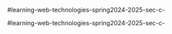#learning-web-technologies-spring2024-2025-sec-c-
 
#learning-web-technologies-spring2024-2025-sec-c-
